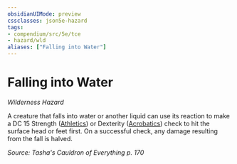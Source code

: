 ```yaml
---
obsidianUIMode: preview
cssclasses: json5e-hazard
tags:
- compendium/src/5e/tce
- hazard/wld
aliases: ["Falling into Water"]
---
```

# Falling into Water
*Wilderness Hazard*  

A creature that falls into water or another liquid can use its reaction to make a DC 15 Strength ([Athletics](/Systems/5e/rules/skills.md#Athletics)) or Dexterity ([Acrobatics](/Systems/5e/rules/skills.md#Acrobatics)) check to hit the surface head or feet first. On a successful check, any damage resulting from the fall is halved.

*Source: Tasha's Cauldron of Everything p. 170*